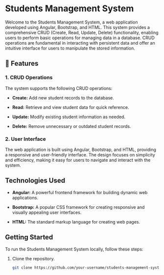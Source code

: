 # Students Management System 

Welcome to the Students Management System, a web application developed using Angular, Bootstrap, and HTML. This system provides a comprehensive CRUD (Create, Read, Update, Delete) functionality, enabling users to perform basic operations for managing data in a database. CRUD operations are fundamental in interacting with persistent data and offer an intuitive interface for users to manipulate the stored information.

## 🚀 Features

### 1. CRUD Operations

The system supports the following CRUD operations:

- **Create:** Add new student records to the database.
  
- **Read:** Retrieve and view student data for quick reference.
  
- **Update:** Modify existing student information as needed.

- **Delete:** Remove unnecessary or outdated student records.

### 2. User Interface

The web application is built using Angular, Bootstrap, and HTML, providing a responsive and user-friendly interface. The design focuses on simplicity and efficiency, making it easy for users to navigate and interact with the system.

## Technologies Used

- **Angular:** A powerful frontend framework for building dynamic web applications.

- **Bootstrap:** A popular CSS framework for creating responsive and visually appealing user interfaces.

- **HTML:** The standard markup language for creating web pages.

## Getting Started

To run the Students Management System locally, follow these steps:

1. Clone the repository.
   ```bash
   git clone https://github.com/your-username/students-management-system.git
